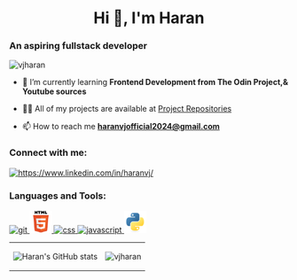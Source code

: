 <h1 align="center">Hi 👋, I'm Haran</h1>
<h3 align="left">An aspiring fullstack developer</h3>

<p align="left"> <img src="https://komarev.com/ghpvc/?username=vjharan&label=Profile%20views&color=0e75b6&style=flat" alt="vjharan" /> </p>

- 🌱 I’m currently learning **Frontend Development from The Odin Project,& Youtube sources**

- 👨‍💻 All of my projects are available at [Project Repositories](https://github.com/VJHARAN?tab=repositories)

- 📫 How to reach me **haranvjofficial2024@gmail.com**

<h3 align="left">Connect with me:</h3>
<p align="left">
<a href="https://linkedin.com/in/https://www.linkedin.com/in/haranvj/" target="blank"><img align="center" src="https://raw.githubusercontent.com/rahuldkjain/github-profile-readme-generator/master/src/images/icons/Social/linked-in-alt.svg" alt="https://www.linkedin.com/in/haranvj/" height="30" width="40" /></a>
</p>

<h3 align="left">Languages and Tools:</h3>
<p align="left"> 
  <a href="https://git-scm.com/" target="_blank" rel="noreferrer"> 
    <img src="https://cdn.jsdelivr.net/gh/devicons/devicon@latest/icons/git/git-plain-wordmark.svg"  alt="git" width="40" height="40"/> 
  </a> 
  <a href="https://www.w3.org/html/" target="_blank" rel="noreferrer"> 
    <img src="https://raw.githubusercontent.com/devicons/devicon/master/icons/html5/html5-original-wordmark.svg" alt="html5"  width="40" height="40"/> 
  </a>   
  <a href="https://developer.mozilla.org/en-US/docs/Web/CSS" target="_blank" rel="noreferrer"> 
    <img src="https://cdn.jsdelivr.net/gh/devicons/devicon@latest/icons/css3/css3-original-wordmark.svg" 
 alt="css" width="40"  height="40"/> 
  </a>  
  <a href=" https://developer.mozilla.org/en-US/docs/Web/JavaScript" target="_blank" rel="noreferrer">  
    <img src="https://cdn.jsdelivr.net/gh/devicons/devicon@latest/icons/javascript/javascript-original.svg" alt="javascript" width="40"     height="40" />
  </a>    
  <a href="https://www.python.org" target="_blank" rel="noreferrer"> 
    <img src="https://raw.githubusercontent.com/devicons/devicon/master/icons/python/python-original.svg" alt="python" width="40"     height="40"/> 
  </a> 
</p>
<table>
  <tr>
    <td>

  ![Haran's GitHub stats](https://github-readme-stats.vercel.app/api?username=vjharan&show_icons=true&theme=prussian)

  </td>
  <td> 
    <img align="center" src="https://github-readme-stats.vercel.app/api/top-langs?username=vjharan&show_icons=true&locale=en&layout=compact" alt="vjharan" />
  </td>  
</tr>
</table>
 

     
 


 
